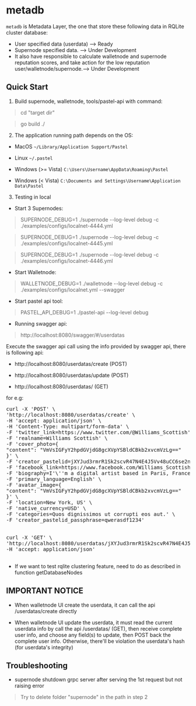 # metadb

`metadb` is Metadata Layer, the one that store these following data in RQLite cluster database:
- User specified data (userdata) --> Ready
- Supernode specified data. --> Under Development
- It also have responsible to calculate walletnode and supernode reputation scores, and take action for the low reputation user/walletnode/supernode.--> Under Development

## Quick Start

 
1. Build supernode, walletnode, tools/pastel-api with command:

>cd "target  dir"

>go build ./


2. The application running path depends on the OS:

* MacOS `~/Library/Application Support/Pastel`

* Linux `~/.pastel`

* Windows (>= Vista) `C:\Users\Username\AppData\Roaming\Pastel`

* Windows (< Vista) `C:\Documents and Settings\Username\Application Data\Pastel`

  
3. Testing in local

- Start 3 Supernodes:

>SUPERNODE_DEBUG=1 ./supernode --log-level debug -c ./examples/configs/localnet-4444.yml

>SUPERNODE_DEBUG=1 ./supernode --log-level debug -c ./examples/configs/localnet-4445.yml

>SUPERNODE_DEBUG=1 ./supernode --log-level debug -c ./examples/configs/localnet-4446.yml

  

- Start Walletnode:

>WALLETNODE_DEBUG=1 ./walletnode --log-level debug -c ./examples/configs/localnet.yml --swagger

  
- Start pastel api tool:

>PASTEL_API_DEBUG=1 ./pastel-api --log-level debug

  

- Running swagger api:

>http://localhost:8080/swagger/#/userdatas

  

Execute the swagger api call using the info provided by swagger api, there is following api:

- http://localhost:8080/userdatas/create (POST)

- http://localhost:8080/userdatas/update (POST)

- http://localhost:8080/userdatas/<pastelid> (GET)

  
  

for e.g:
<pre>
curl -X 'POST' \
'http://localhost:8080/userdatas/create' \
-H 'accept: application/json' \
-H 'Content-Type: multipart/form-data' \
-F 'twitter_link=https://www.twitter.com/@Williams_Scottish' \
-F 'realname=Williams Scottish' \
-F 'cover_photo={
"content": "VmVsIGFyY2hpdGVjdG8gcXVpYSBldCBkb2xvcmVzLg=="
}' \
-F 'creator_pastelid=jXYJud3rmrR1Sk2scvR47N4E4J5Vv48uCC6se2nzHrBRdjaKj3ybPoi1Y2VVoRqi1GnQrYKjSxQAC7NBtvtEdS' \
-F 'facebook_link=https://www.facebook.com/Williams_Scottish' \
-F 'biography=I'\''m a digital artist based in Paris, France. ...' \
-F 'primary_language=English' \
-F 'avatar_image={
"content": "VmVsIGFyY2hpdGVjdG8gcXVpYSBldCBkb2xvcmVzLg=="
}' \
-F 'location=New York, US' \
-F 'native_currency=USD' \
-F 'categories=Quos dignissimos ut corrupti eos aut.' \
-F 'creator_pastelid_passphrase=qwerasdf1234'

  
curl -X 'GET' \
'http://localhost:8080/userdatas/jXYJud3rmrR1Sk2scvR47N4E4J5Vv48uCC6se2nzHrBRdjaKj3ybPoi1Y2VVoRqi1GnQrYKjSxQAC7NBtvtEdS' \
-H 'accept: application/json'

</pre>
  
  
* If we want to test rqlite clustering feature, need to do as described in function getDatabaseNodes

  
## IMPORTANT NOTICE

- When walletnode UI create the userdata, it can call the api /userdatas/create directly

- When walletnode UI update the userdata, it must read the current userdata info by call the api /userdatas/<pastelid> (GET), then receive complete user info, and choose any field(s) to update, then POST back the complete user info. Otherwise, there'll be violation the userdata's hash (for userdata's integrity)

  
## Troubleshooting

- supernode shutdown grpc server after serving the 1st request but not raising error

>Try to delete folder "supernode" in the path in step 2
